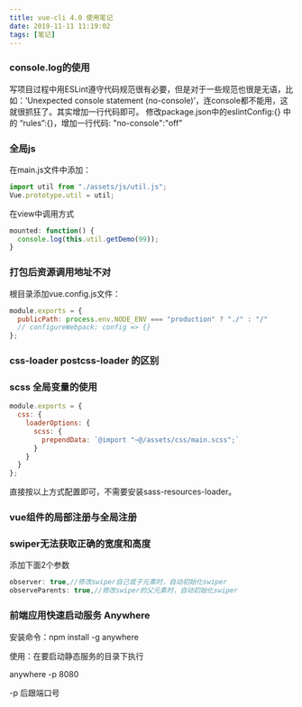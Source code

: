 ```yaml
---
title: vue-cli 4.0 使用笔记
date: 2019-11-11 11:19:02
tags: [笔记]
---
```


### console.log的使用
写项目过程中用ESLint遵守代码规范很有必要，但是对于一些规范也很是无语，比如：‘Unexpected console statement (no-console)’，连console都不能用，这就很抓狂了。其实增加一行代码即可。
修改package.json中的eslintConfig:{} 中的 “rules”:{}，增加一行代码: "no-console":"off"


### 全局js
在main.js文件中添加：
~~~ js
import util from "./assets/js/util.js";
Vue.prototype.util = util;
~~~

在view中调用方式
~~~ js
mounted: function() {
  console.log(this.util.getDemo(99));
}
~~~

### 打包后资源调用地址不对
根目录添加vue.config.js文件：
~~~ js
module.exports = {
  publicPath: process.env.NODE_ENV === "production" ? "./" : "/"
  // configureWebpack: config => {}
};
~~~


### css-loader  postcss-loader 的区别


### scss 全局变量的使用

~~~ js vue.config.js
module.exports = {
  css: {
    loaderOptions: {
      scss: {
        prependData: `@import "~@/assets/css/main.scss";`
      }
    }
  }
};
~~~

直接按以上方式配置即可，不需要安装sass-resources-loader。


### vue组件的局部注册与全局注册


### swiper无法获取正确的宽度和高度
添加下面2个参数
~~~ js
observer: true,//修改swiper自己或子元素时，自动初始化swiper
observeParents: true,//修改swiper的父元素时，自动初始化swiper
~~~

### 前端应用快速启动服务 Anywhere
安装命令：npm install -g anywhere

使用：在要启动静态服务的目录下执行

anywhere -p 8080

-p 后跟端口号

